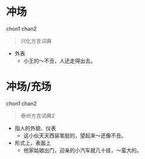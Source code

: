 # 冲场
chon1 chan2
> 兴化方言词典
- 外表
  - 小王的～不丑，人还走得出去。


# 冲场/充场
chon1 chan2
> 泰州方言词典2
- 指人的外貌、仪表
  - 这小伙天天西装笔挺的，望起来～还像不丑。
- 形式上，表面上
  - 他家姑娘出门，迎亲的小汽车就几十挂，～蛮大的。